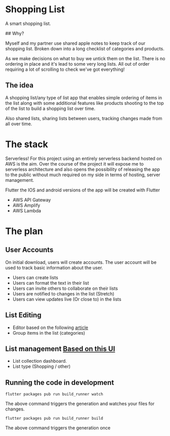 # Shopping List

A smart shopping list.

## Why?

Myself and my partner use shared apple notes to keep track of our shopping list. Broken down into a long checklist of categories and products.

As we make decisions on what to buy we untick them on the list. There is no ordering in place and it's lead to some very long lists. All out of order requiring a lot of scrolling to check we've got everything!


## The idea

A shopping list/any type of list app that enables simple ordering of items in the list along with some additional features like products shooting to the top of the list to build a shopping list over time.

Also shared lists, sharing lists between users, tracking changes made from all over time. 

# The stack

Serverless! For this project using an entirely serverless backend hosted on AWS is the aim. Over the course of the project it will expose me to serverless architecture and also opens the possibility of releasing the app to the public without much required on my side in terms of hosting, server management.

Flutter the IOS and android versions of the app will be created with Flutter

- AWS API Gateway
- AWS Amplify
- AWS Lambda


# The plan

## User Accounts
On initial download, users will create accounts. The user account will be used to track basic information about the user.

- Users can create lists
- Users can format the text in their list
- Users can invite others to collaborate on their lists
- Users are notified to changes in the list (Stretch)
- Users can view updates live (Or close to) in the lists

## List Editing
 - Editor based on the following [article](https://levelup.gitconnected.com/flutter-medium-like-text-editor-b41157f50f0e)
 - Group items in the list (categories)

## List management [Based on this UI](https://www.youtube.com/watch?v=DXQPBA0T3Rk&ab_channel=MarcusNg)

 - List collection dashboard.
 - List type (Shopping / other)



## Running the code in development

```
flutter packages pub run build_runner watch
```
The above command triggers the generation and watches your files for changes.

```
flutter packages pub run build_runner build
```
The above command triggers the generation once
